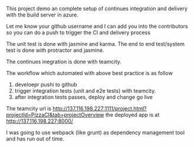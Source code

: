 This  project demo an complete setup of continues integration and delivery with the build server in azure.

Let me know your github username and I can add you into the contributors so you can do a push to trigger the CI and delivery process

The unit test is done with jasmine and karma. The end to end test/system test is done with protractor and jasmine.

The continues inegration is done with teamcity.

The workflow which automated with above best practice is as follow
1. develoepr pushi to github
2. trigger integration tests (unit and e2e tests) with teamcity.
3. after integration tests passes, deploy and change go live

The teamcity url is <a href="http://137.116.198.227:1111/project.html?projectId=PizzaCI&tab=projectOverview">http://137.116.198.227:1111/project.html?projectId=PizzaCI&tab=projectOverview</a>
the deployed app is at http://137.116.198.227:8000/

I was going to use webpack (like grunt) as dependency management tool and has run out of time.

